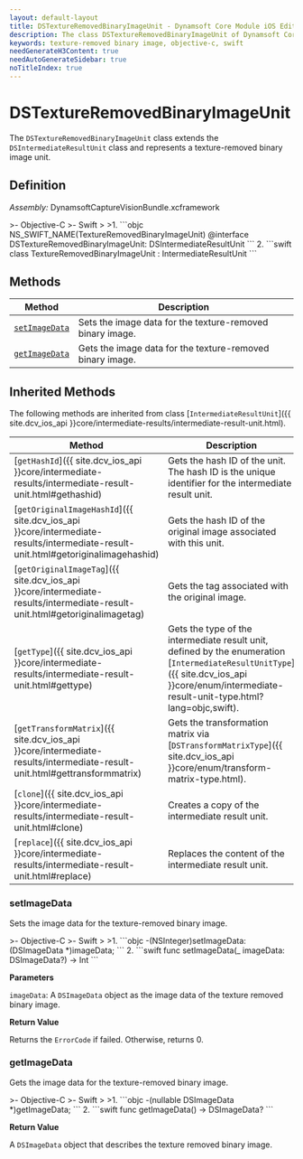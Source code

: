 ```yaml
---
layout: default-layout
title: DSTextureRemovedBinaryImageUnit - Dynamsoft Core Module iOS Edition API Reference
description: The class DSTextureRemovedBinaryImageUnit of Dynamsoft Core Module represents a unit that contains a texture-removed binary image.
keywords: texture-removed binary image, objective-c, swift
needGenerateH3Content: true
needAutoGenerateSidebar: true
noTitleIndex: true
---
```


# DSTextureRemovedBinaryImageUnit

The `DSTextureRemovedBinaryImageUnit` class extends the `DSIntermediateResultUnit` class and represents a texture-removed binary image unit.

## Definition

*Assembly:* DynamsoftCaptureVisionBundle.xcframework

<div class="sample-code-prefix"></div>
>- Objective-C
>- Swift
>
>1. 
```objc
NS_SWIFT_NAME(TextureRemovedBinaryImageUnit)
@interface DSTextureRemovedBinaryImageUnit: DSIntermediateResultUnit
```
2. 
```swift
class TextureRemovedBinaryImageUnit : IntermediateResultUnit
```

## Methods

| Method | Description |
|------- |-------------|
| [`setImageData`](#setimagedata) | Sets the image data for the texture-removed binary image. |
| [`getImageData`](#getimagedata) | Gets the image data for the texture-removed binary image. |

## Inherited Methods

The following methods are inherited from class [`IntermediateResultUnit`]({{ site.dcv_ios_api }}core/intermediate-results/intermediate-result-unit.html).

| Method | Description |
|------- |-------------|
| [`getHashId`]({{ site.dcv_ios_api }}core/intermediate-results/intermediate-result-unit.html#gethashid) | Gets the hash ID of the unit. The hash ID is the unique identifier for the intermediate result unit. |
| [`getOriginalImageHashId`]({{ site.dcv_ios_api }}core/intermediate-results/intermediate-result-unit.html#getoriginalimagehashid) | Gets the hash ID of the original image associated with this unit. |
| [`getOriginalImageTag`]({{ site.dcv_ios_api }}core/intermediate-results/intermediate-result-unit.html#getoriginalimagetag) | Gets the tag associated with the original image. |
| [`getType`]({{ site.dcv_ios_api }}core/intermediate-results/intermediate-result-unit.html#gettype) | Gets the type of the intermediate result unit, defined by the enumeration [`IntermediateResultUnitType`]({{ site.dcv_ios_api }}core/enum/intermediate-result-unit-type.html?lang=objc,swift). |
| [`getTransformMatrix`]({{ site.dcv_ios_api }}core/intermediate-results/intermediate-result-unit.html#gettransformmatrix) | Gets the transformation matrix via [`DSTransformMatrixType`]({{ site.dcv_ios_api }}core/enum/transform-matrix-type.html). |
| [`clone`]({{ site.dcv_ios_api }}core/intermediate-results/intermediate-result-unit.html#clone) | Creates a copy of the intermediate result unit. |
| [`replace`]({{ site.dcv_ios_api }}core/intermediate-results/intermediate-result-unit.html#replace) | Replaces the content of the intermediate result unit. |

### setImageData

Sets the image data for the texture-removed binary image.

<div class="sample-code-prefix"></div>
>- Objective-C
>- Swift
>
>1. 
```objc
-(NSInteger)setImageData:(DSImageData *)imageData;
```
2. 
```swift
func setImageData(_ imageData: DSImageData?) -> Int
```

**Parameters**

`imageData`: A `DSImageData` object as the image data of the texture removed binary image.

**Return Value**

Returns the `ErrorCode` if failed. Otherwise, returns 0.

### getImageData

Gets the image data for the texture-removed binary image.

<div class="sample-code-prefix"></div>
>- Objective-C
>- Swift
>
>1. 
```objc
-(nullable DSImageData *)getImageData;
```
2. 
```swift
func getImageData() -> DSImageData?
```

**Return Value**

A `DSImageData` object that describes the texture removed binary image.
